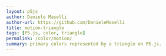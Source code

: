 ```yaml
---  
layout: p5js
author: Daniele Maselli
author-url: https://github.com/DanieleMaselli
title: motion-triangle
tags: [P5.js, color, triangle]
permalink: /color/motion/
summary: primary colors represented by a triangle on P5.js.
---  
```

